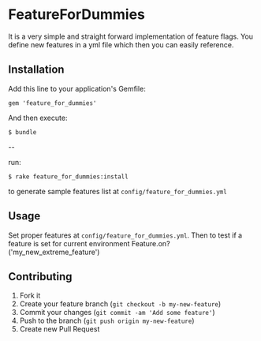 FeatureForDummies
=================

It is a very simple and straight forward implementation of feature flags. You define new features in a yml file which then you can easily reference.

Installation
------------

Add this line to your application's Gemfile:

    gem 'feature_for_dummies'

And then execute:

    $ bundle

--

run:

    $ rake feature_for_dummies:install

to generate sample features list at `config/feature_for_dummies.yml`

Usage
-----

Set proper features at `config/feature_for_dummies.yml`.
Then to test if a feature is set for current environment
    Feature.on?('my_new_extreme_feature')

Contributing
------------

1. Fork it
2. Create your feature branch (`git checkout -b my-new-feature`)
3. Commit your changes (`git commit -am 'Add some feature'`)
4. Push to the branch (`git push origin my-new-feature`)
5. Create new Pull Request
